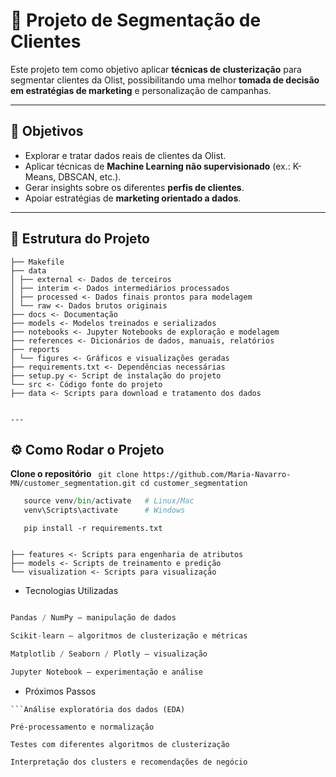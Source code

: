 # 🧩 Projeto de Segmentação de Clientes

Este projeto tem como objetivo aplicar **técnicas de clusterização** para segmentar clientes da Olist, possibilitando uma melhor **tomada de decisão em estratégias de marketing** e personalização de campanhas.

---

## 🎯 Objetivos
- Explorar e tratar dados reais de clientes da Olist.  
- Aplicar técnicas de **Machine Learning não supervisionado** (ex.: K-Means, DBSCAN, etc.).  
- Gerar insights sobre os diferentes **perfis de clientes**.  
- Apoiar estratégias de **marketing orientado a dados**.  

---

## 📂 Estrutura do Projeto

   ```├── LICENSE
   ├── Makefile
   ├── data
   │ ├── external <- Dados de terceiros
   │ ├── interim <- Dados intermediários processados
   │ ├── processed <- Dados finais prontos para modelagem
   │ └── raw <- Dados brutos originais
   ├── docs <- Documentação
   ├── models <- Modelos treinados e serializados
   ├── notebooks <- Jupyter Notebooks de exploração e modelagem
   ├── references <- Dicionários de dados, manuais, relatórios
   ├── reports
   │ └── figures <- Gráficos e visualizações geradas
   ├── requirements.txt <- Dependências necessárias
   ├── setup.py <- Script de instalação do projeto
   └── src <- Código fonte do projeto
   ├── data <- Scripts para download e tratamento dos dados
   
   
   ---
   ```
   
   ## ⚙️ Como Rodar o Projeto
   
   **Clone o repositório**
      ```
      git clone https://github.com/Maria-Navarro-MN/customer_segmentation.git
      cd customer_segmentation```
   
   ```python -m venv venv
      source venv/bin/activate   # Linux/Mac
      venv\Scripts\activate      # Windows
   ```
   ```
      pip install -r requirements.txt
   ```
   
   ```jupyter notebook
   
   ├── features <- Scripts para engenharia de atributos
   ├── models <- Scripts de treinamento e predição
   └── visualization <- Scripts para visualização
   ```
   - Tecnologias Utilizadas
   
   ```Python 3
   
   Pandas / NumPy – manipulação de dados
   
   Scikit-learn – algoritmos de clusterização e métricas
   
   Matplotlib / Seaborn / Plotly – visualização
   
   Jupyter Notebook – experimentação e análise
   ```
   - Próximos Passos
   
    ```Análise exploratória dos dados (EDA)
   
    Pré-processamento e normalização
   
    Testes com diferentes algoritmos de clusterização
   
    Interpretação dos clusters e recomendações de negócio



